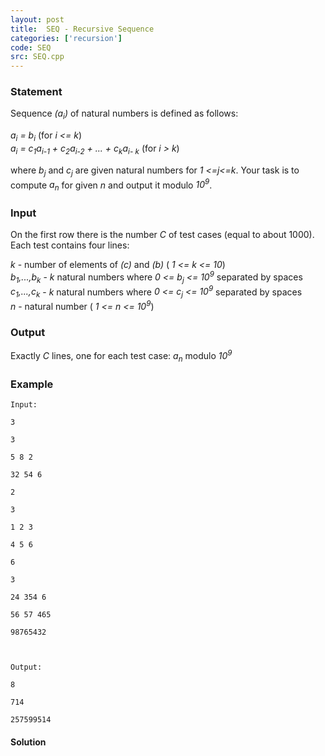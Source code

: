 ```yaml
---
layout: post
title:  SEQ - Recursive Sequence
categories: ['recursion']
code: SEQ
src: SEQ.cpp
---
```


### **Statement**

Sequence _(a<sub>i</sub>)_ of natural numbers is defined as follows:  
  
_a<sub>i</sub> = b<sub>i</sub>_ (for _i <= k_)  
_a<sub>i</sub> = c<sub>1</sub>a<sub>i-1</sub> +
c<sub>2</sub>a<sub>i-2</sub> + ... + c<sub>k</sub>a<sub>i-
k</sub>_ (for _i > k_)  
  
where _b<sub>j</sub>_ and _c<sub>j</sub>_ are given natural numbers
for _1 <=j<=k_. Your task is to compute _a<sub>n</sub>_ for given _n_ and
output it modulo _10<sup>9</sup>_.

### Input

On the first row there is the number _C_ of test cases (equal to about 1000).  
Each test contains four lines:

_k_ \- number of elements of _(c)_ and _(b)_ ( _1 <= k <= 10_)  
_b<sub>1</sub>,...,b<sub>k</sub>_ \- _k_ natural numbers where _0 <=
b<sub>j</sub> <= 10<sup>9</sup>_ separated by spaces  
 _c<sub>1</sub>,...,c<sub>k</sub>_ \- _k_ natural numbers where _0 <=
c<sub>j</sub> <= 10<sup>9</sup>_ separated by spaces  
 _n_ \- natural number ( _1 <= n <= 10<sup>9</sup>_)

### Output

Exactly _C_ lines, one for each test case: _a<sub>n</sub>_ modulo
_10<sup>9</sup>_

### Example

    
    
    Input:
    3 
    3 
    5 8 2 
    32 54 6 
    2 
    3 
    1 2 3 
    4 5 6 
    6 
    3 
    24 354 6 
    56 57 465 
    98765432
    
    Output:
    8 
    714 
    257599514
    



#### **Solution**



